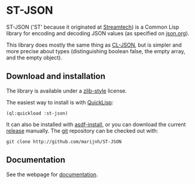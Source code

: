 ST-JSON
=======

ST-JSON ('ST' because it originated at
[Streamtech](http://streamtech.nl)) is a Common Lisp library for
encoding and decoding JSON values (as specified on
[json.org](http://json.org)).

This library does mostly the same thing as
[CL-JSON](http://common-lisp.net/project/cl-json/), but is simpler and
more precise about types (distinguishing boolean false, the empty array,
and the empty object).

Download and installation
-------------------------

The library is available under a [zlib-style](LICENSE) license.

The easiest way to install is with [QuickLisp](https://www.quicklisp.org):

    (ql:quickload :st-json)

It can also be installed with [asdf-install](http://www.cliki.net/ASDF-Install),
or you can download the current
[release](http://marijnhaverbeke.nl/st-json/st-json.tgz) manually. The
[git](http://git-scm.com) repository can be checked out with:

    git clone http://github.com/marijnh/ST-JSON


Documentation
-------------

See the webpage for [documentation](https://marijnhaverbeke.nl/st-json/).
